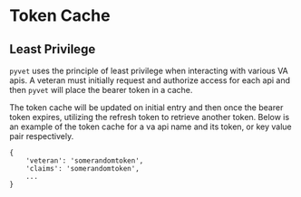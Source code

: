 # Token Cache

## Least Privilege

`pyvet` uses the principle of least privilege when interacting with various VA
apis. A veteran must initially request and authorize access for each api and
then `pyvet` will place the bearer token in a cache.

The token cache will be updated on initial entry and then once the bearer
token expires, utilizing the refresh token to retrieve another token. Below is
an example of the token cache for a va api name and its token, or key value
pair respectively.

```python3
{
    'veteran': 'somerandomtoken',
    'claims': 'somerandomtoken',
    ...
}
```
